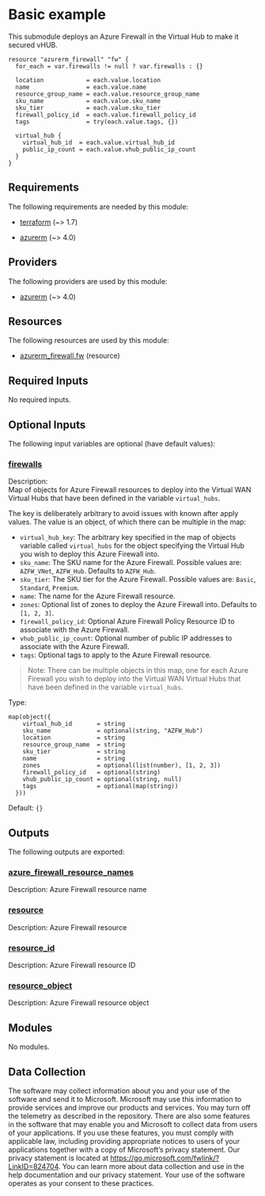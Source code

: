 <!-- BEGIN_TF_DOCS -->
# Basic example

This submodule deploys an Azure Firewall in the Virtual Hub to make it secured vHUB.

```hcl
resource "azurerm_firewall" "fw" {
  for_each = var.firewalls != null ? var.firewalls : {}

  location            = each.value.location
  name                = each.value.name
  resource_group_name = each.value.resource_group_name
  sku_name            = each.value.sku_name
  sku_tier            = each.value.sku_tier
  firewall_policy_id  = each.value.firewall_policy_id
  tags                = try(each.value.tags, {})

  virtual_hub {
    virtual_hub_id  = each.value.virtual_hub_id
    public_ip_count = each.value.vhub_public_ip_count
  }
}
```

<!-- markdownlint-disable MD033 -->
## Requirements

The following requirements are needed by this module:

- <a name="requirement_terraform"></a> [terraform](#requirement\_terraform) (~> 1.7)

- <a name="requirement_azurerm"></a> [azurerm](#requirement\_azurerm) (~> 4.0)

## Providers

The following providers are used by this module:

- <a name="provider_azurerm"></a> [azurerm](#provider\_azurerm) (~> 4.0)

## Resources

The following resources are used by this module:

- [azurerm_firewall.fw](https://registry.terraform.io/providers/hashicorp/azurerm/latest/docs/resources/firewall) (resource)

<!-- markdownlint-disable MD013 -->
## Required Inputs

No required inputs.

## Optional Inputs

The following input variables are optional (have default values):

### <a name="input_firewalls"></a> [firewalls](#input\_firewalls)

Description:   
Map of objects for Azure Firewall resources to deploy into the Virtual WAN Virtual Hubs that have been defined in the variable `virtual_hubs`.

The key is deliberately arbitrary to avoid issues with known after apply values. The value is an object, of which there can be multiple in the map:

- `virtual_hub_key`: The arbitrary key specified in the map of objects variable called `virtual_hubs` for the object specifying the Virtual Hub you wish to deploy this Azure Firewall into.
- `sku_name`: The SKU name for the Azure Firewall. Possible values are: `AZFW_VNet`, `AZFW_Hub`. Defaults to `AZFW_Hub`.
- `sku_tier`: The SKU tier for the Azure Firewall. Possible values are: `Basic`, `Standard`, `Premium`.
- `name`: The name for the Azure Firewall resource.
- `zones`: Optional list of zones to deploy the Azure Firewall into. Defaults to `[1, 2, 3]`.
- `firewall_policy_id`: Optional Azure Firewall Policy Resource ID to associate with the Azure Firewall.
- `vhub_public_ip_count`: Optional number of public IP addresses to associate with the Azure Firewall.
- `tags`: Optional tags to apply to the Azure Firewall resource.

> Note: There can be multiple objects in this map, one for each Azure Firewall you wish to deploy into the Virtual WAN Virtual Hubs that have been defined in the variable `virtual_hubs`.

Type:

```hcl
map(object({
    virtual_hub_id       = string
    sku_name             = optional(string, "AZFW_Hub")
    location             = string
    resource_group_name  = string
    sku_tier             = string
    name                 = string
    zones                = optional(list(number), [1, 2, 3])
    firewall_policy_id   = optional(string)
    vhub_public_ip_count = optional(string, null)
    tags                 = optional(map(string))
  }))
```

Default: `{}`

## Outputs

The following outputs are exported:

### <a name="output_azure_firewall_resource_names"></a> [azure\_firewall\_resource\_names](#output\_azure\_firewall\_resource\_names)

Description: Azure Firewall resource name

### <a name="output_resource"></a> [resource](#output\_resource)

Description: Azure Firewall resource

### <a name="output_resource_id"></a> [resource\_id](#output\_resource\_id)

Description: Azure Firewall resource ID

### <a name="output_resource_object"></a> [resource\_object](#output\_resource\_object)

Description: Azure Firewall resource object

## Modules

No modules.

<!-- markdownlint-disable-next-line MD041 -->
## Data Collection

The software may collect information about you and your use of the software and send it to Microsoft. Microsoft may use this information to provide services and improve our products and services. You may turn off the telemetry as described in the repository. There are also some features in the software that may enable you and Microsoft to collect data from users of your applications. If you use these features, you must comply with applicable law, including providing appropriate notices to users of your applications together with a copy of Microsoft’s privacy statement. Our privacy statement is located at <https://go.microsoft.com/fwlink/?LinkID=824704>. You can learn more about data collection and use in the help documentation and our privacy statement. Your use of the software operates as your consent to these practices.
<!-- END_TF_DOCS -->